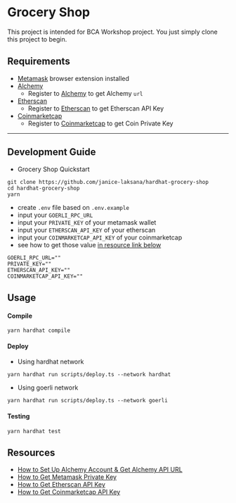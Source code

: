 # Grocery Shop

This project is intended for BCA Workshop project. You just simply clone this project to begin.

## Requirements
- [Metamask](https://chrome.google.com/webstore/detail/metamask/nkbihfbeogaeaoehlefnkodbefgpgknn?hl=en) browser extension installed
- [Alchemy](https://www.alchemy.com/)
  - Register to [Alchemy](https://www.alchemy.com/) to get Alchemy `url`
- [Etherscan](https://etherscan.io/)
  - Register to [Etherscan](https://etherscan.io/) to get Etherscan API Key
- [Coinmarketcap](https://coinmarketcap.com/api/)
  - Register to [Coinmarketcap](https://coinmarketcap.com/api/) to get Coin Private Key
---

## Development Guide
- Grocery Shop Quickstart
```
git clone https://github.com/janice-laksana/hardhat-grocery-shop
cd hardhat-grocery-shop
yarn

```
- create `.env` file based on `.env.example`
- input your `GOERLI_RPC_URL`
- input your `PRIVATE_KEY` of your metamask wallet
- input your `ETHERSCAN_API_KEY` of your etherscan
- input your `COINMARKETCAP_API_KEY` of your coinmarketcap
- see how to get those value [in resource link below]()

```
GOERLI_RPC_URL=""
PRIVATE_KEY=""
ETHERSCAN_API_KEY=""
COINMARKETCAP_API_KEY=""

```

## Usage
#### Compile
```
yarn hardhat compile
```

#### Deploy
- Using hardhat network
```
yarn hardhat run scripts/deploy.ts --network hardhat 
```
- Using goerli network
```
yarn hardhat run scripts/deploy.ts --network goerli 
```
#### Testing
```
yarn hardhat test
```

## Resources

- [How to Set Up Alchemy Account & Get Alchemy API URL](https://www.youtube.com/watch?v=tfggWxfG9o0&ab_channel=Alchemy)
- [How to Get Metamask Private Key](https://metamask.zendesk.com/hc/en-us/articles/360015289632-How-to-Export-an-Account-Private-Key)
- [How to Get Etherscan API Key](https://docs.etherscan.io/getting-started/viewing-api-usage-statistics)
- [How to Get Coinmarketcap API Key](https://www.appypie.com/faqs/sitename-how-to-obtain-coinmarketcap-api-key)
